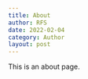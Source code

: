 ```yaml
---
title: About
author: RFS
date: 2022-02-04
category: Author
layout: post
---
```


This is an about page.
